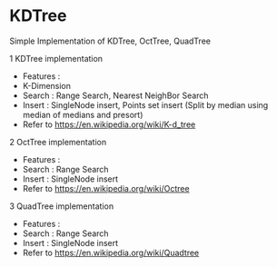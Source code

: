 # KDTree
Simple Implementation of KDTree, OctTree, QuadTree

 1 KDTree implementation
 * Features :
 * K-Dimension
 * Search : Range Search, Nearest NeighBor Search
 * Insert : SingleNode insert, Points set insert (Split by median using median of medians and presort)
 * Refer to https://en.wikipedia.org/wiki/K-d_tree
 
 2 OctTree implementation
 * Features :
 * Search : Range Search
 * Insert : SingleNode insert
 * Refer to https://en.wikipedia.org/wiki/Octree
 
 3 QuadTree implementation
 * Features :
 * Search : Range Search
 * Insert : SingleNode insert
 * Refer to https://en.wikipedia.org/wiki/Quadtree
